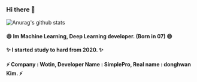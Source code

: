 ### Hi there 👋
![Anurag's github stats](https://github-readme-stats.vercel.app/api?username=wotin&hide=contribs,prs&show_icons=true&theme=tokyonight)

#### 😄 Im Machine Learning, Deep Learning developer. (Born in 07) 😄
#### ✨ I started study to hard from 2020. ✨
#### ⚡ Company : Wotin, Developer Name : SimplePro, Real name : donghwan Kim. ⚡ 


<!--
**Wotin/Wotin** is a ✨ _special_ ✨ repository because its `README.md` (this file) appears on your GitHub profile.

Here are some ideas to get you started:

- 🔭 I’m currently working on ...
- 🌱 I’m currently learning ...
- 👯 I’m looking to collaborate on ...
- 🤔 I’m looking for help with ...
- 💬 Ask me about ...
- 📫 How to reach me: ...
- 😄 Pronouns: ...
- ⚡ Fun fact: ...
-->

